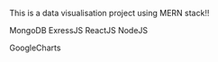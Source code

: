 This is a data visualisation project using MERN stack!!

MongoDB
ExressJS
ReactJS
NodeJS

GoogleCharts